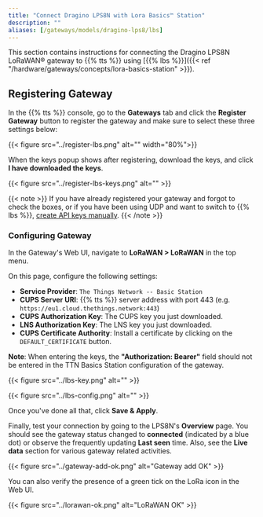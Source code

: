 ```yaml
---
title: "Connect Dragino LPS8N with Lora Basics™ Station"
description: ""
aliases: [/gateways/models/dragino-lps8/lbs]
---
```


This section contains instructions for connecting the Dragino LPS8N LoRaWAN® gateway to {{% tts %}} using [{{% lbs %}}]({{< ref "/hardware/gateways/concepts/lora-basics-station" >}}).

<!--more-->

## Registering Gateway

In the {{% tts %}} console, go to the **Gateways** tab and click the **Register Gateway** button to register the gateway and make sure to select these three settings below:

{{< figure src="../register-lbs.png" alt="" width="80%">}}

When the keys popup shows after registering, download the keys, and click **I have downloaded the keys**.

{{< figure src="../register-lbs-keys.png" alt="" >}}

{{< note >}}
If you have already registered your gateway and forgot to check the boxes, or if you have been using UDP and want to switch to {{% lbs %}}, [create API keys manually](https://www.thethingsindustries.com/docs/gateways/concepts/lora-basics-station/cups/#create-separate-cups-and-lns-api-keys).
{{< /note >}}

### Configuring Gateway

In the Gateway's Web UI, navigate to **LoRaWAN > LoRaWAN** in the top menu.

On this page, configure the following settings:

- **Service Provider**: `The Things Network -- Basic Station`
- **CUPS Server URI**: {{% tts %}} server address with port 443 (e.g. `https://eu1.cloud.thethings.network:443`)
- **CUPS Authorization Key**: The CUPS key you just downloaded.
- **LNS Authorization Key**: The LNS key you just downloaded.
- **CUPS Certificate Authority**: Install a certificate by clicking on the `DEFAULT_CERTIFICATE` button.

**Note**: When entering the keys, the **"Authorization: Bearer"** field should not be entered in the TTN Basics Station configuration of the gateway.

{{< figure src="../lbs-key.png" alt="" >}}

{{< figure src="../lbs-config.png" alt="" >}}

Once you've done all that, click **Save & Apply**.

Finally, test your connection by going to the LPS8N's **Overview** page. You should see the gateway status changed to **connected** (indicated by a blue dot) or observe the frequently updating **Last seen** time. Also, see the **Live data** section for various gateway related activities.

{{< figure src="../gateway-add-ok.png" alt="Gateway add OK" >}}

You can also verify the presence of a green tick on the LoRa icon in the Web UI.

{{< figure src="../lorawan-ok.png" alt="LoRaWAN OK" >}}
